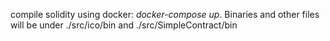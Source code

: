 compile solidity using docker: _docker-compose up_.
Binaries and other files will be under ./src/ico/bin and ./src/SimpleContract/bin